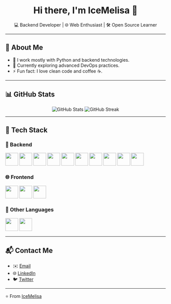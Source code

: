 <h1 align="center">Hi there, I'm IceMelisa 👋</h1>

<p align="center">
  💻 Backend Developer | 🌐 Web Enthusiast | 🛠️ Open Source Learner
</p>

---

## 🚀 About Me

- 🔭 I work mostly with Python and backend technologies.
- 🌱 Currently exploring advanced DevOps practices.
- ⚡ Fun fact: I love clean code and coffee ☕.

---

## 📊 GitHub Stats

<p align="center">
  <img src="https://github-readme-stats.vercel.app/api?username=IceMelisa&show_icons=true&theme=gradient" alt="GitHub Stats" />
  <img src="https://github-readme-streak-stats.herokuapp.com/?user=IceMelisa&theme=gradient" alt="GitHub Streak" />
</p>

---

## 🧠 Tech Stack

### 📌 Backend
<p>
  <img src="https://cdn.jsdelivr.net/gh/devicons/devicon/icons/python/python-original.svg" width="40"/>
  <img src="https://cdn.jsdelivr.net/gh/devicons/devicon/icons/django/django-plain.svg" width="40"/>
  <img src="https://cdn.jsdelivr.net/gh/devicons/devicon/icons/flask/flask-original.svg" width="40"/>
  <img src="https://cdn.jsdelivr.net/gh/devicons/devicon/icons/fastapi/fastapi-original.svg" width="40"/>
  <img src="https://cdn.jsdelivr.net/gh/devicons/devicon/icons/celery/celery-original.svg" width="40"/>
  <img src="https://cdn.jsdelivr.net/gh/devicons/devicon/icons/redis/redis-original.svg" width="40"/>
  <img src="https://cdn.jsdelivr.net/gh/devicons/devicon/icons/apachekafka/apachekafka-original.svg" width="40"/>
  <img src="https://cdn.jsdelivr.net/gh/devicons/devicon/icons/postgresql/postgresql-original.svg" width="40"/>
  <img src="https://cdn.jsdelivr.net/gh/devicons/devicon/icons/numpy/numpy-original.svg" width="40"/>
  <img src="https://cdn.jsdelivr.net/gh/devicons/devicon/icons/pandas/pandas-original.svg" width="40"/>
</p>

### 🌐 Frontend
<p>
  <img src="https://cdn.jsdelivr.net/gh/devicons/devicon/icons/javascript/javascript-original.svg" width="40"/>
  <img src="https://cdn.jsdelivr.net/gh/devicons/devicon/icons/html5/html5-original.svg" width="40"/>
  <img src="https://cdn.jsdelivr.net/gh/devicons/devicon/icons/css3/css3-original.svg" width="40"/>
</p>

### 🧰 Other Languages
<p>
  <img src="https://cdn.jsdelivr.net/gh/devicons/devicon/icons/cplusplus/cplusplus-original.svg" width="40"/>
  <img src="https://cdn.jsdelivr.net/gh/devicons/devicon/icons/csharp/csharp-original.svg" width="40"/>
</p>

---

## 📬 Contact Me

- ✉️ [Email](mailto:your-email@example.com)
- 🌐 [LinkedIn](https://www.linkedin.com/in/yourprofile)
- 🐦 [Twitter](https://twitter.com/yourhandle)

---

⭐️ From [IceMelisa](https://github.com/IceMelisa)

